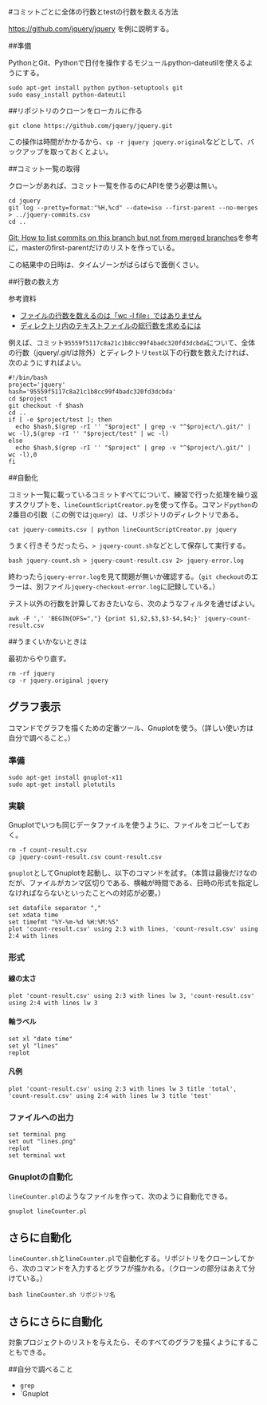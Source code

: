 #コミットごとに全体の行数とtestの行数を数える方法

https://github.com/jquery/jquery を例に説明する。

##準備

PythonとGit、Pythonで日付を操作するモジュールpython-dateutilを使えるようにする。

```
sudo apt-get install python python-setuptools git
sudo easy_install python-dateutil
```

##リポジトリのクローンをローカルに作る

```
git clone https://github.com/jquery/jquery.git
```

この操作は時間がかかるから、`cp -r jquery jquery.original`などとして、バックアップを取っておくとよい。

##コミット一覧の取得

クローンがあれば、コミット一覧を作るのにAPIを使う必要は無い。

```
cd jquery
git log --pretty=format:"%H,%cd" --date=iso --first-parent --no-merges > ../jquery-commits.csv
cd ..
```

[Git: How to list commits on this branch but not from merged branches](http://stackoverflow.com/questions/10248137/git-how-to-list-commits-on-this-branch-but-not-from-merged-branches)を参考に，masterのfirst-parentだけのリストを作っている。

この結果中の日時は、タイムゾーンがばらばらで面倒くさい。

##行数の数え方

参考資料

* [ファイルの行数を数えるのは「wc -l file」ではありません](http://blog.unfindable.net/archives/6937)
* [ディレクトリ内のテキストファイルの総行数を求めるには](http://blog.unfindable.net/archives/6913)

例えば、コミット`95559f5117c8a21c1b8cc99f4badc320fd3dcbda`について、全体の行数（jquery/.git/は除外）とディレクトリ`test`以下の行数を数えたければ、次のようにすればよい。

```
#!/bin/bash
project='jquery'
hash='95559f5117c8a21c1b8cc99f4badc320fd3dcbda'
cd $project
git checkout -f $hash
cd ..
if [ -e $project/test ]; then
  echo $hash,$(grep -rI '' "$project" | grep -v "^$project/\.git/" | wc -l),$(grep -rI '' "$project/test" | wc -l)
else
  echo $hash,$(grep -rI '' "$project" | grep -v "^$project/\.git/" | wc -l),0
fi
```

##自動化

コミット一覧に載っているコミットすべてについて、練習で行った処理を繰り返すスクリプトを、`lineCountScriptCreator.py`を使って作る。コマンド`python`の2番目の引数（この例では`jquery`）は、リポジトリのディレクトリである。

```
cat jquery-commits.csv | python lineCountScriptCreator.py jquery
```

うまく行きそうだったら、`> jquery-count.sh`などとして保存して実行する。

```
bash jquery-count.sh > jquery-count-result.csv 2> jquery-error.log
```

終わったら`jquery-error.log`を見て問題が無いか確認する。（`git checkout`のエラーは、別ファイル`jquery-checkout-error.log`に記録している。）

テスト以外の行数を計算しておきたいなら、次のようなフィルタを通せばよい。

```
awk -F ',' 'BEGIN{OFS=","} {print $1,$2,$3,$3-$4,$4;}' jquery-count-result.csv
```

##うまくいかないときは

最初からやり直す。

```
rm -rf jquery
cp -r jquery.original jquery
```
## グラフ表示

コマンドでグラフを描くための定番ツール、Gnuplotを使う。（詳しい使い方は自分で調べること。）

### 準備

```
sudo apt-get install gnuplot-x11
sudo apt-get install plotutils
```

### 実験

Gnuplotでいつも同じデータファイルを使うように、ファイルをコピーしておく。

```
rm -f count-result.csv
cp jquery-count-result.csv count-result.csv
```

`gnuplot`としてGnuplotを起動し、以下のコマンドを試す。（本質は最後だけなのだが、ファイルがカンマ区切りである、横軸が時間である、日時の形式を指定しなければならないといったことへの対応が必要。）

```
set datafile separator ","
set xdata time
set timefmt "%Y-%m-%d %H:%M:%S"
plot 'count-result.csv' using 2:3 with lines, 'count-result.csv' using 2:4 with lines
```

### 形式

#### 線の太さ

```
plot 'count-result.csv' using 2:3 with lines lw 3, 'count-result.csv' using 2:4 with lines lw 3
```

#### 軸ラベル

```
set xl "date time"
set yl "lines"
replot
```

#### 凡例

```
plot 'count-result.csv' using 2:3 with lines lw 3 title 'total', 'count-result.csv' using 2:4 with lines lw 3 title 'test'
```

### ファイルへの出力

```
set terminal png
set out "lines.png"
replot
set terminal wxt
```

### Gnuplotの自動化

`lineCounter.pl`のようなファイルを作って、次のように自動化できる。

```
gnuplot lineCounter.pl
```

## さらに自動化

`lineCounter.sh`と`lineCounter.pl`で自動化する。リポジトリをクローンしてから、次のコマンドを入力するとグラフが描かれる。（クローンの部分はあえて分けている。）

```
bash lineCounter.sh リポジトリ名
```

## さらにさらに自動化

対象プロジェクトのリストを与えたら、そのすべてのグラフを描くようにすることもできる。

##自分で調べること

* `grep`
* `Gnuplot
